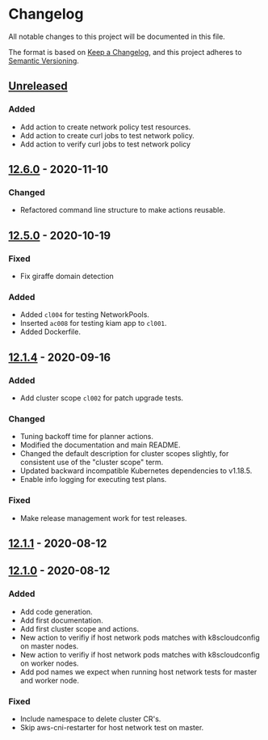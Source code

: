 # Changelog

All notable changes to this project will be documented in this file.

The format is based on [Keep a Changelog](https://keepachangelog.com/en/1.0.0/),
and this project adheres to [Semantic Versioning](https://semver.org/spec/v2.0.0.html).



## [Unreleased]

### Added

- Add action to create network policy test resources.
- Add action to create curl jobs to test network policy.
- Add action to verify curl jobs to test network policy

## [12.6.0] - 2020-11-10



### Changed

- Refactored command line structure to make actions reusable.



## [12.5.0] - 2020-10-19

### Fixed

- Fix giraffe domain detection

### Added

- Added `cl004` for testing NetworkPools.
- Inserted `ac008` for testing kiam app to `cl001`.
- Added Dockerfile.

## [12.1.4] - 2020-09-16

### Added

- Add cluster scope `cl002` for patch upgrade tests.

### Changed

- Tuning backoff time for planner actions.
- Modified the documentation and main README.
- Changed the default description for cluster scopes slightly, for consistent
  use of the "cluster scope" term.
- Updated backward incompatible Kubernetes dependencies to v1.18.5.
- Enable info logging for executing test plans.

### Fixed

- Make release management work for test releases.

## [12.1.1] - 2020-08-12

## [12.1.0] - 2020-08-12

### Added

* Add code generation.
* Add first documentation.
* Add first cluster scope and actions.
* New action to verifiy if host network pods matches with k8scloudconfig on master nodes.
* New action to verifiy if host network pods matches with k8scloudconfig on worker nodes.
* Add pod names we expect when running host network tests for master and worker node.

### Fixed

* Include namespace to delete cluster CR's.
* Skip aws-cni-restarter for host network test on master.

[Unreleased]: https://github.com/giantswarm/awscnfm/compare/v12.6.0...HEAD
[12.6.0]: https://github.com/giantswarm/awscnfm/compare/v12.5.0...v12.6.0
[12.5.0]: https://github.com/giantswarm/awscnfm/compare/v12.1.4...v12.5.0
[12.1.4]: https://github.com/giantswarm/awscnfm/compare/v12.1.1...v12.1.4
[12.1.1]: https://github.com/giantswarm/awscnfm/compare/v12.1.0...v12.1.1
[12.1.0]: https://github.com/giantswarm/awscnfm/releases/tag/v12.1.0
